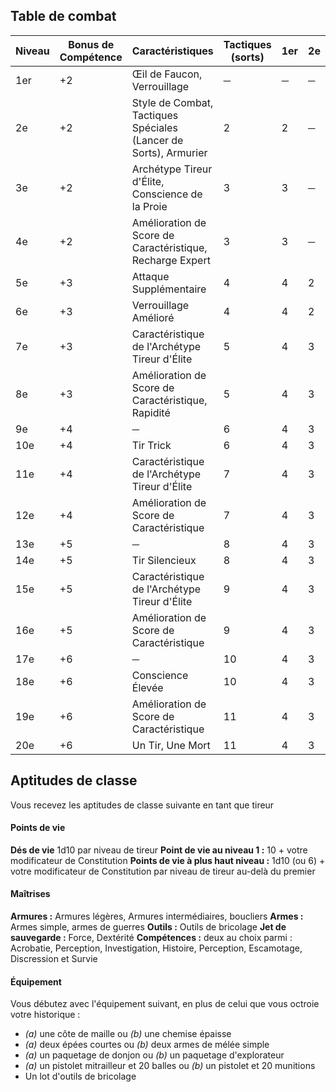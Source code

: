## Table de combat

| Niveau | Bonus de Compétence | Caractéristiques                                                 | Tactiques (sorts) | 1er | 2e  | 3e  | 4e  | 5e  |
| ------ | ------------------- | ---------------------------------------------------------------- | ----------------- | --- | --- | --- | --- | --- |
| 1er    | +2                  | Œil de Faucon, Verrouillage                                      | ─                 | ─   | ─   | ─   | ─   | ─   |
| 2e     | +2                  | Style de Combat, Tactiques Spéciales (Lancer de Sorts), Armurier | 2                 | 2   | ─   | ─   | ─   | ─   |
| 3e     | +2                  | Archétype Tireur d'Élite, Conscience de la Proie                 | 3                 | 3   | ─   | ─   | ─   | ─   |
| 4e     | +2                  | Amélioration de Score de Caractéristique, Recharge Expert        | 3                 | 3   | ─   | ─   | ─   | ─   |
| 5e     | +3                  | Attaque Supplémentaire                                           | 4                 | 4   | 2   | ─   | ─   | ─   |
| 6e     | +3                  | Verrouillage Amélioré                                            | 4                 | 4   | 2   | ─   | ─   | ─   |
| 7e     | +3                  | Caractéristique de l'Archétype Tireur d'Élite                    | 5                 | 4   | 3   | ─   | ─   | ─   |
| 8e     | +3                  | Amélioration de Score de Caractéristique, Rapidité               | 5                 | 4   | 3   | ─   | ─   | ─   |
| 9e     | +4                  | ─                                                                | 6                 | 4   | 3   | 2   | ─   | ─   |
| 10e    | +4                  | Tir Trick                                                        | 6                 | 4   | 3   | 2   | ─   | ─   |
| 11e    | +4                  | Caractéristique de l'Archétype Tireur d'Élite                    | 7                 | 4   | 3   | 3   | ─   | ─   |
| 12e    | +4                  | Amélioration de Score de Caractéristique                         | 7                 | 4   | 3   | 3   | ─   | ─   |
| 13e    | +5                  | ─                                                                | 8                 | 4   | 3   | 3   | 1   | ─   |
| 14e    | +5                  | Tir Silencieux                                                   | 8                 | 4   | 3   | 3   | 1   | ─   |
| 15e    | +5                  | Caractéristique de l'Archétype Tireur d'Élite                    | 9                 | 4   | 3   | 3   | 2   | ─   |
| 16e    | +5                  | Amélioration de Score de Caractéristique                         | 9                 | 4   | 3   | 3   | 2   | ─   |
| 17e    | +6                  | ─                                                                | 10                | 4   | 3   | 3   | 3   | 1   |
| 18e    | +6                  | Conscience Élevée                                                | 10                | 4   | 3   | 3   | 3   | 1   |
| 19e    | +6                  | Amélioration de Score de Caractéristique                         | 11                | 4   | 3   | 3   | 3   | 2   |
| 20e    | +6                  | Un Tir, Une Mort                                                 | 11                | 4   | 3   | 3   | 3   | 2   |

## Aptitudes de classe

Vous recevez les aptitudes de classe suivante en tant que tireur

#### Points de vie

**Dés de vie** 1d10 par niveau de tireur
**Point de vie au niveau 1 :** 10 + votre modificateur de Constitution
**Points de vie à plus haut niveau :** 1d10 (ou 6) + votre modificateur de Constitution par niveau de tireur au-delà du premier

#### Maîtrises

**Armures :** Armures légères, Armures intermédiaires, boucliers
**Armes :** Armes simple, armes de guerres
**Outils :** Outils de bricolage
**Jet de sauvegarde :** Force, Dextérité
**Compétences :** deux au choix parmi : Acrobatie, Perception, Investigation, Histoire, Perception, Escamotage, Discression et Survie

#### Équipement

Vous débutez avec l'équipement suivant, en plus de celui que vous octroie votre historique :

-   _(a)_ une côte de maille ou _(b)_ une chemise épaisse
-   _(a)_ deux épées courtes ou _(b)_ deux armes de mélée simple
-   _(a)_ un paquetage de donjon ou _(b)_ un paquetage d'explorateur
-   _(a)_ un pistolet mitrailleur et 20 balles ou _(b)_ un pistolet et 20 munitions
-   Un lot d'outils de bricolage
